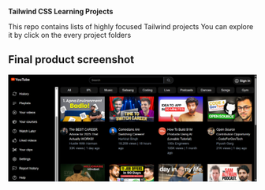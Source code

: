 **Tailwind CSS Learning Projects**

This repo contains lists of highly focused Tailwind projects
You can explore it by click on the every project folders

## Final product screenshot

![YouTube Home Page ScreenShot](/youtubeclone/public/ythome.png)
